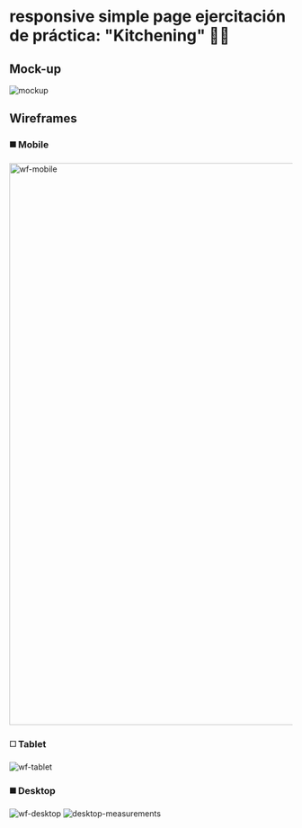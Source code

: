 # responsive simple page ejercitación de práctica: "Kitchening" 🍳🥑

## Mock-up

<img src="images/mockups/boceto-desktop.jpg" alt="mockup">

## Wireframes

### ◼️ Mobile
<img src="images/mockups/wireframe-mobile.jpg" alt="wf-mobile" height="1000px">

### ◻️ Tablet
<img src="images/mockups/wireframe-tablet.jpg" alt="wf-tablet">

### ◼️ Desktop
<img src="images/mockups/wireframe-desktop.jpg" alt="wf-desktop">
<img src="images/mockups/medidas-escritorio.jpg" alt="desktop-measurements">


